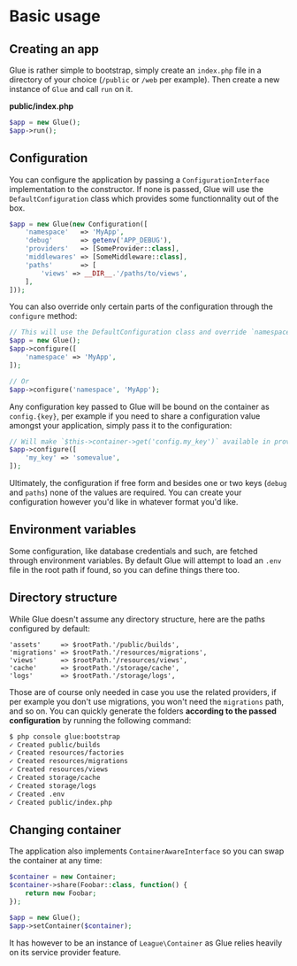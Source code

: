 # Basic usage

## Creating an app

Glue is rather simple to bootstrap, simply create an `index.php` file in a directory of your choice (`/public` or `/web` per example).
Then create a new instance of `Glue` and call `run` on it.

**public/index.php**
```php
$app = new Glue();
$app->run();
```

## Configuration

You can configure the application by passing a `ConfigurationInterface` implementation to the constructor.
If none is passed, Glue will use the `DefaultConfiguration` class which provides some functionnality out of the box.

```php
$app = new Glue(new Configuration([
    'namespace'   => 'MyApp',
    'debug'       => getenv('APP_DEBUG'),
    'providers'   => [SomeProvider::class],
    'middlewares' => [SomeMiddleware::class],
    'paths'       => [
        'views' => __DIR__.'/paths/to/views',
    ],
]));
```

You can also override only certain parts of the configuration through the `configure` method:

```php
// This will use the DefaultConfiguration class and override `namespace` on it
$app = new Glue();
$app->configure([
    'namespace' => 'MyApp',
]);

// Or
$app->configure('namespace', 'MyApp');
```

Any configuration key passed to Glue will be bound on the container as `config.{key}`, per example if you need to share a configuration
value amongst your application, simply pass it to the configuration:

```php
// Will make `$this->container->get('config.my_key')` available in providers and such
$app->configure([
    'my_key' => 'somevalue',
]);
```

Ultimately, the configuration if free form and besides one or two keys (`debug` and `paths`) none of the values are required.
You can create your configuration however you'd like in whatever format you'd like.

## Environment variables

Some configuration, like database credentials and such, are fetched through environment variables.
By default Glue will attempt to load an `.env` file in the root path if found, so you can define things there too.

## Directory structure

While Glue doesn't assume any directory structure, here are the paths configured by default:

```
'assets'     => $rootPath.'/public/builds',
'migrations' => $rootPath.'/resources/migrations',
'views'      => $rootPath.'/resources/views',
'cache'      => $rootPath.'/storage/cache',
'logs'       => $rootPath.'/storage/logs',
```

Those are of course only needed in case you use the related providers, if per example you don't use migrations, you won't need
the `migrations` path, and so on. You can quickly generate the folders **according to the passed configuration** by running the following command:

```bash
$ php console glue:bootstrap
✓ Created public/builds
✓ Created resources/factories
✓ Created resources/migrations
✓ Created resources/views
✓ Created storage/cache
✓ Created storage/logs
✓ Created .env
✓ Created public/index.php
```

## Changing container

The application also implements `ContainerAwareInterface` so you can swap the container at any time:

```php
$container = new Container;
$container->share(Foobar::class, function() {
    return new Foobar;
});

$app = new Glue();
$app->setContainer($container);
```

It has however to be an instance of `League\Container` as Glue relies heavily on its service provider feature.
